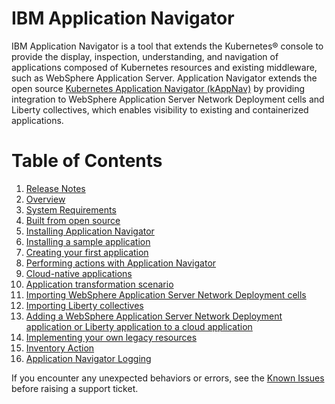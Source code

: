 # IBM Application Navigator

IBM Application Navigator is a tool that extends the Kubernetes&reg; console to provide the display, inspection, understanding, and
navigation of applications composed of Kubernetes resources and existing middleware, such as WebSphere Application Server.
Application Navigator extends the open source [Kubernetes Application Navigator (kAppNav)](http://kappnav.io) by providing integration to
WebSphere Application Server Network Deployment cells and Liberty collectives, which enables visibility to existing and containerized applications.

# Table of Contents

1. [Release Notes](releasenotes.md)
1. [Overview](overview.md)
1. [System Requirements](requirements.md)
1. [Built from open source](opensource.md)
1. [Installing Application Navigator](install.md)
1. [Installing a sample application](https://github.com/kappnav/README#install-sample-application)
1. [Creating your first application](https://github.com/kappnav/README/blob/master/how-to-create-applications.md)
1. [Performing actions with Application Navigator](actions.md)
1. [Cloud-native applications](cloudnative.md)
1. [Application transformation scenario](https://youtu.be/h833ZN8KQy0)
1. [Importing WebSphere Application Server Network Deployment cells](importcell.md)
1. [Importing Liberty collectives](importcoll.md)
1. [Adding a WebSphere Application Server Network Deployment application or Liberty application to a cloud application](addtwaslib.md)
1. [Implementing your own legacy resources](https://github.com/kappnav/samples/tree/master/legacyapp)
1. [Inventory Action](https://github.com/IBM/appnav/blob/master/docs/inventory.md)
1. [Application Navigator Logging](https://github.com/IBM/appnav/blob/master/docs/logging.md)


If you encounter any unexpected behaviors or errors, see the [Known Issues](known-issues.md) before raising a support ticket.
